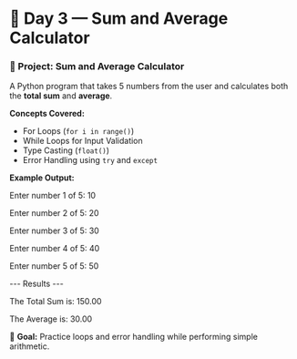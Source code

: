 # 📙 Day 3 — Sum and Average Calculator

### 🔹 Project: Sum and Average Calculator

A Python program that takes 5 numbers from the user and calculates both the **total sum** and **average**.

**Concepts Covered:**
- For Loops (`for i in range()`)
- While Loops for Input Validation
- Type Casting (`float()`)
- Error Handling using `try` and `except`

**Example Output:**

Enter number 1 of 5: 10

Enter number 2 of 5: 20

Enter number 3 of 5: 30

Enter number 4 of 5: 40

Enter number 5 of 5: 50

--- Results ---

The Total Sum is: 150.00

The Average is: 30.00


🧩 **Goal:** Practice loops and error handling while performing simple arithmetic.
